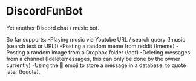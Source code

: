# DiscordFunBot
Yet another Discord chat / music bot.

So far supports:
-Playing music via Youtube URL / search query (!music (search text or URL))
-Posting a random meme from reddit (!meme)
-Posting a random image from a Dropbox folder (!oof)
-Deleting messages from a channel (!deletemessages, this can only be done by the owner currently) 
-Using the 💬 emoji to store a message in a database, to quote later (!quote).
